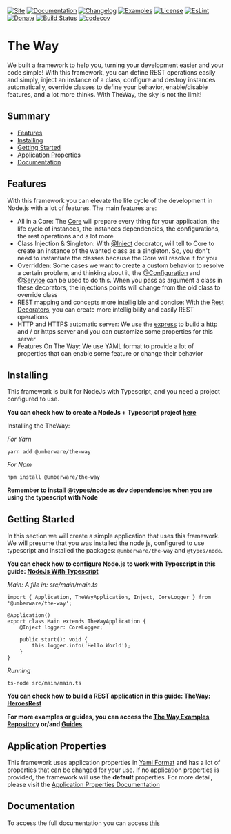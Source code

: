 [![Site](https://img.shields.io/badge/Site-blue.svg)](http://the-way.umberware.com/)
[![Documentation](https://img.shields.io/badge/Documentation-blue.svg)](documentation/index.md)
[![Changelog](https://img.shields.io/badge/Changelog-blue.svg)](documentation/the-way/changelog.md)
[![Examples](https://img.shields.io/badge/Examples-blue.svg)](https://github.com/umberware/the-way-examples)
[![License](https://img.shields.io/badge/License-MIT-blue.svg)](https://raw.githubusercontent.com/umberware/the-way/master/LICENSE)
[![EsLint](https://img.shields.io/badge/EsLint-Enabled-blue.svg)](https://raw.githubusercontent.com/umberware/the-way/master/.eslintrc)
[![Donate](https://img.shields.io/badge/Donate-blue.svg)](http://the-way.umberware.com/donate)
[![Build Status](https://travis-ci.com/umberware/the-way.svg?branch=master)](https://travis-ci.com/umberware/the-way)
[![codecov](https://codecov.io/gh/umberware/the-way/branch/master/graph/badge.svg?token=JDRUQC0T9A)](https://codecov.io/gh/umberware/the-way)

# The Way

We built a framework to help you, turning your development easier and your code simple!
With this framework, you can define REST operations easily and simply, inject an instance of a class, configure and destroy instances automatically, override classes to define your behavior, enable/disable features, and a lot more thinks.
With TheWay, the sky is not the limit!

## Summary

 - [Features](#features)
 - [Installing](#installing)
 - [Getting Started](#getting-started)
 - [Application Properties](#application-properties)
 - [Documentation](#documentation)

## Features

With this framework you can elevate the life cycle of the development in Node.js with a lot of features. The main features are:

 - All in a Core: The [Core](documentation/the-way/core/core.md) will prepare every thing for your application, the life cycle of instances, the instances dependencies, the configurations, the rest operations and a lot more
 - Class Injection & Singleton: With [@Inject](documentation/the-way/core/decorator/core-decorators.md#inject) decorator, will tell to Core to create an instance of the wanted class as a singleton. So, you don't need to instantiate the classes because the Core will resolve it for you
 - Overridden: Some cases we want to create a custom behavior to resolve a certain problem, and thinking about it, the [@Configuration](documentation/the-way/core/decorator/core-decorators.md#configuration) and [@Service](documentation/the-way/core/decorator/core-decorators.md#service) can be used to do this. When you pass as argument a class in these decorators, the injections points will change from the old class to override class
 - REST mapping and concepts more intelligible and concise: With the [Rest Decorators](documentation/the-way/core/decorator/rest-decorators.md), you can create more intelligibility and easily REST operations
 - HTTP and HTTPS automatic server: We use the [express](https://github.com/expressjs/express) to build a http and / or https server and you can customize some properties for this server
 - Features On The Way: We use YAML format to provide a lot of properties that can enable some feature or change their behavior

## Installing

This framework is built for NodeJs with Typescript, and you need a project configured to use.

**You can check how to create a NodeJs + Typescript project [here](documentation/guides/node-typescript-guide.md)**

Installing the TheWay:

*For Yarn*

    yarn add @umberware/the-way

*For Npm*

    npm install @umberware/the-way

**Remember to install @types/node as dev dependencies when you are using the typescript with Node**

## Getting Started

In this section we will create a simple application that uses this framework.
We will presume that you was installed the node.js, configured to use typescript and installed the packages: `@umberware/the-way` and `@types/node`.

**You can check how to configure Node.js to work with Typescript in this guide: [NodeJs With Typescript](./documentation/guides/node-typescript-guide.md)**

*Main: A file in: src/main/main.ts*

    import { Application, TheWayApplication, Inject, CoreLogger } from '@umberware/the-way';

    @Application()
    export class Main extends TheWayApplication {
        @Inject logger: CoreLogger;

        public start(): void {
            this.logger.info('Hello World');
        }
    }

*Running*

    ts-node src/main/main.ts


**You can check how to build a REST application in this guide: [TheWay: HeroesRest](./documentation/guides/the-way-heroes-rest.md)**

**For more examples or guides, you can access the [The Way Examples Repository](https://github.com/umberware/the-way-examples#readme) or/and [Guides](documentation/index.md#guides)**

## Application Properties

This framework uses application properties in [Yaml Format](https://yaml.org/) and has a lot of properties that can be changed for your use. If no application properties is provided, the framework will use the **default** properties.
For more detail, please visit the [Application Properties Documentation](documentation/the-way/core/application-properties.md)

## Documentation

To access the full documentation you can access [this](documentation/index.md)
